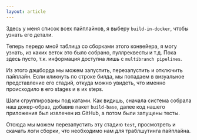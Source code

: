 ```yaml
---
layout: article
---
```

Здесь у меня список всех пайплайнов, я выберу `build-in-docker`, чтобы узнать его детали.

Теперь передо мной таблица со сборками этого конвейера, я могу узнать, из каких веток это было собрано, пуллреквесты и т.д. Пока здесь пусто, т.к. информация доступна лишь с `multibranch pipelines`.

Из этого дэшборда мы можем запустить, перезапустить и отключить пайплайн. Если кликнуть по строке билда, мы попадаем в визуальное представление его стадий, откуда можно увидеть, что именно происходило в его stages и в их steps.

Шаги сгруппированы под катами. Как видишь, сначала система собрала наш докер-образ, добавив пакет `build-base`, далее код нашего приложения был извлечен из GitHub, а потом были запущены тесты.

Отсюда мы можем перезапустить эту стадию `test`, просмотреть и скачать логи сборки, что необходимо нам для траблшутинга пайплайна.
